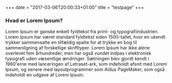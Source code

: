 +++
date = "2017-03-06T20:00:33+01:00"
title = "testpage"
+++

### Hvad er Lorem Ipsum?
Lorem Ipsum er ganske enkelt fyldtekst fra print- og typografiindustrien. Lorem Ipsum har været standard fyldtekst siden 1500-tallet, hvor en ukendt trykker sammensatte en tilfældig spalte for at trykke en bog til sammenligning af forskellige skrifttyper. Lorem Ipsum har ikke alene overlevet fem århundreder, men har også vundet indpas i elektronisk typografi uden væsentlige ændringer. Sætningen blev gjordt kendt i 1960'erne med lanceringen af Letraset-ark, som indeholdt afsnit med Lorem Ipsum, og senere med layoutprogrammer som Aldus PageMaker, som også indeholdt en udgave af Lorem Ipsum.